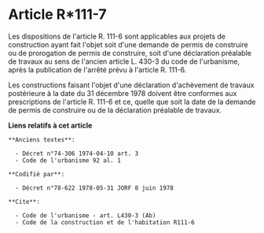 # Article R*111-7

Les dispositions de l'article R. 111-6 sont applicables aux projets de construction ayant fait l'objet soit d'une demande de
permis de construire ou de prorogation de permis de construire, soit d'une déclaration préalable de travaux au sens de
l'ancien article L. 430-3 du code de l'urbanisme, après la publication de l'arrêté prévu à l'article R. 111-6.

Les constructions faisant l'objet d'une déclaration d'achèvement de travaux postérieure à la date du 31 décembre 1978 doivent
être conformes aux prescriptions de l'article R. 111-6 et ce, quelle que soit la date de la demande de permis de construire
ou de la déclaration préalable de travaux.

**Liens relatifs à cet article**

	**Anciens textes**:

	  - Décret n°74-306 1974-04-10 art. 3
	  - Code de l'urbanisme 92 al. 1

	**Codifié par**:

	  - Décret n°78-622 1978-05-31 JORF 8 juin 1978

	**Cite**:

	  - Code de l'urbanisme - art. L430-3 (Ab)
	  - Code de la construction et de l'habitation R111-6

